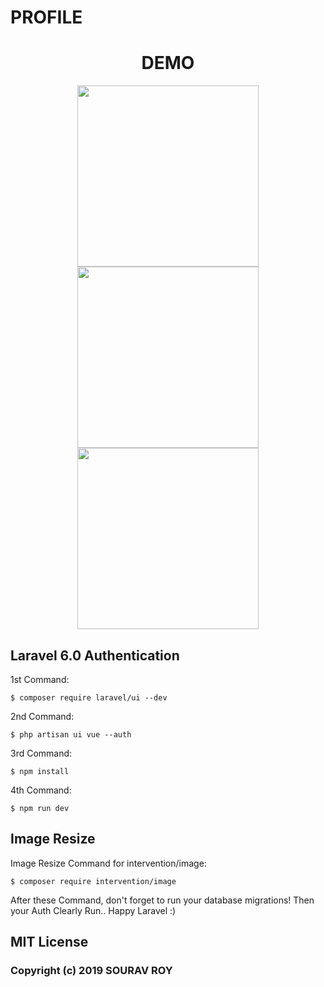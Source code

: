 # PROFILE #

<h1 align="center">DEMO</h1>
   <p align="center">
     <img src="https://github.com/SOURAV-ROY/profile/blob/master/public/imgs/profile2.PNG" width="290">
     <img src="https://github.com/SOURAV-ROY/profile/blob/master/public/imgs/profile4.PNG" width="290">
     <img src="https://github.com/SOURAV-ROY/profile/blob/master/public/imgs/profile5.PNG" width="290">
   </p>

## Laravel 6.0 Authentication ##

1st Command:

    $ composer require laravel/ui --dev

2nd Command:

    $ php artisan ui vue --auth

3rd Command:

    $ npm install

4th Command:

    $ npm run dev
    
## Image Resize ##

Image Resize Command for intervention/image:

    $ composer require intervention/image

After these Command, don't forget to run your database migrations!
Then your Auth Clearly Run.. Happy Laravel :)

## MIT License ##

### Copyright (c) 2019 SOURAV ROY ###